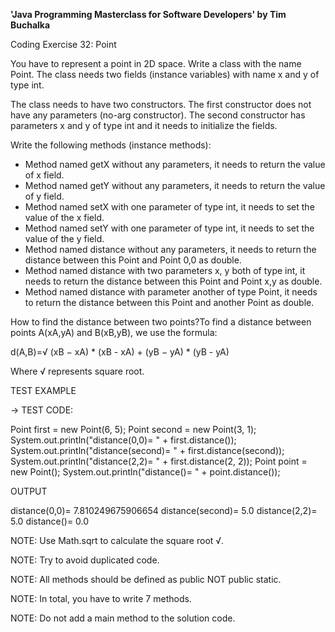 **'Java Programming Masterclass for Software Developers' by Tim Buchalka**

Coding Exercise 32: Point


You have to represent a point in 2D space. Write a class with the name Point. The class needs two fields (instance variables) with name x and y of type int.

The class needs to have two constructors. The first constructor does not have any parameters (no-arg constructor). The second constructor has parameters x and y of type int and it needs to initialize the fields.

Write the following methods (instance methods):
* Method named getX without any parameters, it needs to return the value of x field.
* Method named getY without any parameters, it needs to return the value of y field.
* Method named setX with one parameter of type int, it needs to set the value of the x field.
* Method named setY with one parameter of type int, it needs to set the value of the y field.
* Method named distance without any parameters, it needs to return the distance between this Point and Point 0,0 as double.
* Method named distance with two parameters x, y both of type int, it needs to return the distance between this Point and Point x,y as double.
* Method named distance with parameter another of type Point, it needs to return the distance between this Point and another Point as double.

How to find the distance between two points?To find a distance between points A(xA,yA) and B(xB,yB), we use the formula:

d(A,B)=√ (xB − xA) * (xB - xA) + (yB − yA) * (yB - yA)

Where √ represents square root.




TEST EXAMPLE

→ TEST CODE:

Point first = new Point(6, 5);
Point second = new Point(3, 1);
System.out.println("distance(0,0)= " + first.distance());
System.out.println("distance(second)= " + first.distance(second));
System.out.println("distance(2,2)= " + first.distance(2, 2));
Point point = new Point();
System.out.println("distance()= " + point.distance());

OUTPUT

distance(0,0)= 7.810249675906654
distance(second)= 5.0
distance(2,2)= 5.0
distance()= 0.0

NOTE: Use Math.sqrt to calculate the square root √.

NOTE: Try to avoid duplicated code.

NOTE: All methods should be defined as public NOT public static.

NOTE: In total, you have to write 7 methods.

NOTE: Do not add a main method to the solution code.